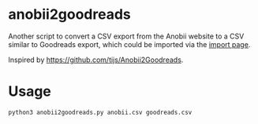 anobii2goodreads
================

Another script to convert a CSV export from the Anobii website
to a CSV similar to Goodreads export, which could be imported via
the [import page](http://www.goodreads.com/review/import).

Inspired by https://github.com/tijs/Anobii2Goodreads.

Usage
=====

    python3 anobii2goodreads.py anobii.csv goodreads.csv
